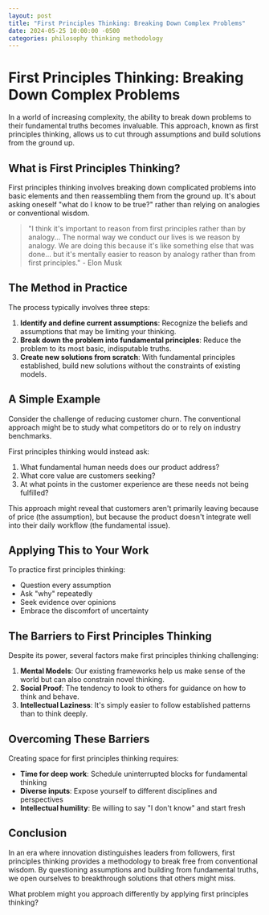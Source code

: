 ```yaml
---
layout: post
title: "First Principles Thinking: Breaking Down Complex Problems"
date: 2024-05-25 10:00:00 -0500
categories: philosophy thinking methodology
---
```


# First Principles Thinking: Breaking Down Complex Problems

In a world of increasing complexity, the ability to break down problems to their fundamental truths becomes invaluable. This approach, known as first principles thinking, allows us to cut through assumptions and build solutions from the ground up.

## What is First Principles Thinking?

First principles thinking involves breaking down complicated problems into basic elements and then reassembling them from the ground up. It's about asking oneself "what do I know to be true?" rather than relying on analogies or conventional wisdom.

> "I think it's important to reason from first principles rather than by analogy... The normal way we conduct our lives is we reason by analogy. We are doing this because it's like something else that was done... but it's mentally easier to reason by analogy rather than from first principles." - Elon Musk

## The Method in Practice

The process typically involves three steps:

1. **Identify and define current assumptions**: Recognize the beliefs and assumptions that may be limiting your thinking.
2. **Break down the problem into fundamental principles**: Reduce the problem to its most basic, indisputable truths.
3. **Create new solutions from scratch**: With fundamental principles established, build new solutions without the constraints of existing models.

## A Simple Example

Consider the challenge of reducing customer churn. The conventional approach might be to study what competitors do or to rely on industry benchmarks.

First principles thinking would instead ask:

1. What fundamental human needs does our product address?
2. What core value are customers seeking?
3. At what points in the customer experience are these needs not being fulfilled?

This approach might reveal that customers aren't primarily leaving because of price (the assumption), but because the product doesn't integrate well into their daily workflow (the fundamental issue).

## Applying This to Your Work

To practice first principles thinking:

- Question every assumption
- Ask "why" repeatedly
- Seek evidence over opinions
- Embrace the discomfort of uncertainty

<!--more-->

## The Barriers to First Principles Thinking

Despite its power, several factors make first principles thinking challenging:

1. **Mental Models**: Our existing frameworks help us make sense of the world but can also constrain novel thinking.
2. **Social Proof**: The tendency to look to others for guidance on how to think and behave.
3. **Intellectual Laziness**: It's simply easier to follow established patterns than to think deeply.

## Overcoming These Barriers

Creating space for first principles thinking requires:

- **Time for deep work**: Schedule uninterrupted blocks for fundamental thinking
- **Diverse inputs**: Expose yourself to different disciplines and perspectives
- **Intellectual humility**: Be willing to say "I don't know" and start fresh

## Conclusion

In an era where innovation distinguishes leaders from followers, first principles thinking provides a methodology to break free from conventional wisdom. By questioning assumptions and building from fundamental truths, we open ourselves to breakthrough solutions that others might miss.

What problem might you approach differently by applying first principles thinking? 